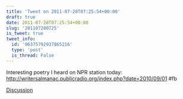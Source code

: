 ```yaml
---
title: 'Tweet on 2011-07-28T07:25:54+00:00'
draft: true
date: 2011-07-28T07:25:54+00:00
slug: '201107280725'
is_tweet: true
tweet_info:
  id: '96375792937865216'
  type: 'post'
  is_thread: False
---
```




Interesting poetry I heard on NPR station today: <http://writersalmanac.publicradio.org/index.php?date=2010/09/01> #fb

[Discussion](https://x.com/sytelus/status/96375792937865216)
